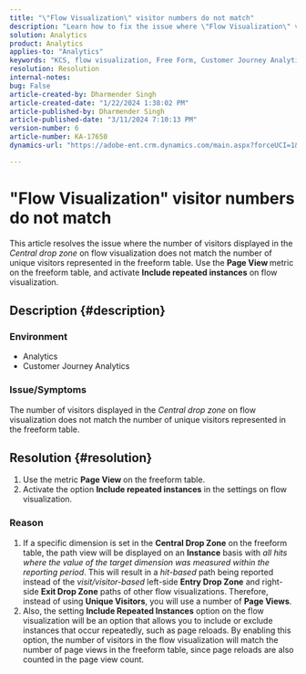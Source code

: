 ```yaml
---
title: "\"Flow Visualization\" visitor numbers do not match"
description: "Learn how to fix the issue where \"Flow Visualization\" visitor number does not match with number of visitors in freeform table. Use Metric Page View feature."
solution: Analytics
product: Analytics
applies-to: "Analytics"
keywords: "KCS, flow visualization, Free Form, Customer Journey Analytics, match, visitor"
resolution: Resolution
internal-notes: 
bug: False
article-created-by: Dharmender Singh
article-created-date: "1/22/2024 1:38:02 PM"
article-published-by: Dharmender Singh
article-published-date: "3/11/2024 7:10:13 PM"
version-number: 6
article-number: KA-17650
dynamics-url: "https://adobe-ent.crm.dynamics.com/main.aspx?forceUCI=1&pagetype=entityrecord&etn=knowledgearticle&id=60433671-2bb9-ee11-a569-6045bd006149"

---
```

# "Flow Visualization" visitor numbers do not match


This article resolves the issue where the number of visitors displayed in the *Central drop zone* on flow visualization does not match the number of unique visitors represented in the freeform table. Use the <b>Page View </b>metric on the freeform table, and activate <b>Include repeated instances</b> on flow visualization.

## Description {#description}


### <b>Environment</b>

- Analytics
- Customer Journey Analytics




### <b>Issue/Symptoms</b>

The number of visitors displayed in the *Central drop zone* on flow visualization does not match the number of unique visitors represented in the freeform table.


## Resolution {#resolution}


1. Use the metric <b>Page View </b>on the freeform table.
2. Activate the option <b>Include repeated instances</b> in the settings on flow visualization.


### Reason

1. If a specific dimension is set in the <b>Central Drop Zone</b> on the freeform table, the path view will be displayed on an <b>Instance</b> basis with *all hits where the value of the target dimension was measured within the reporting period*. This will result in a *hit-based* path being reported instead of the *visit/visitor-based* left-side <b>Entry Drop Zone</b> and right-side <b>Exit Drop Zone</b> paths of other flow visualizations. Therefore, instead of using <b>Unique Visitors</b>, you will use a number of <b>Page Views</b>.
2. Also, the setting <b>Include Repeated Instances</b> option on the flow visualization will be an option that allows you to include or exclude instances that occur repeatedly, such as page reloads. By enabling this option, the number of visitors in the flow visualization will match the number of page views in the freeform table, since page reloads are also counted in the page view count.

